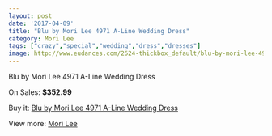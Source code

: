 ```yaml
---
layout: post
date: '2017-04-09'
title: "Blu by Mori Lee 4971 A-Line Wedding Dress"
category: Mori Lee
tags: ["crazy","special","wedding","dress","dresses"]
image: http://www.eudances.com/2624-thickbox_default/blu-by-mori-lee-4971-a-line-wedding-dress.jpg
---
```

Blu by Mori Lee 4971 A-Line Wedding Dress

On Sales: **$352.99**
<a href="https://www.eudances.com/en/mori-lee/877-blu-by-mori-lee-4971-a-line-wedding-dress.html"><amp-img layout="responsive" width="600" height="600" src="//www.eudances.com/2624-thickbox_default/blu-by-mori-lee-4971-a-line-wedding-dress.jpg" alt="Blu by Mori Lee 4971 A-Line Wedding Dress 0" /></a>
<a href="https://www.eudances.com/en/mori-lee/877-blu-by-mori-lee-4971-a-line-wedding-dress.html"><amp-img layout="responsive" width="600" height="600" src="//www.eudances.com/2626-thickbox_default/blu-by-mori-lee-4971-a-line-wedding-dress.jpg" alt="Blu by Mori Lee 4971 A-Line Wedding Dress 1" /></a>
<a href="https://www.eudances.com/en/mori-lee/877-blu-by-mori-lee-4971-a-line-wedding-dress.html"><amp-img layout="responsive" width="600" height="600" src="//www.eudances.com/2625-thickbox_default/blu-by-mori-lee-4971-a-line-wedding-dress.jpg" alt="Blu by Mori Lee 4971 A-Line Wedding Dress 2" /></a>

Buy it: [Blu by Mori Lee 4971 A-Line Wedding Dress](https://www.eudances.com/en/mori-lee/877-blu-by-mori-lee-4971-a-line-wedding-dress.html "Blu by Mori Lee 4971 A-Line Wedding Dress")

View more: [Mori Lee](https://www.eudances.com/en/9-mori-lee "Mori Lee")